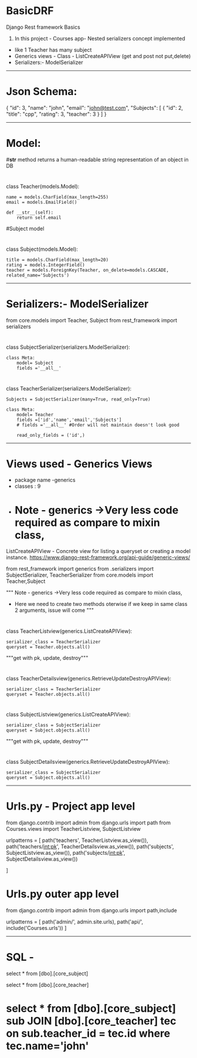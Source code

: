 # BasicDRF
Django Rest framework Basics

1) In this project - 
Courses app- Nested serializers concept implemented 
- like 1 Teacher has many subject
- Generics views - Class - ListCreateAPIView (get and post not put,delete)
- Serializers:- ModelSerializer
************************************
# Json Schema:
{
        "id": 3,
        "name": "john",
        "email": "john@test.com",
        "Subjects": [
            {
                "id": 2,
                "title": "cpp",
                "rating": 3,
                "teacher": 3
            }
        ]
    }
************************************
# Model:

#__str__ method returns a human-readable string representation of an object in DB 
#
class Teacher(models.Model):

    name = models.CharField(max_length=255)
    email = models.EmailField()

    def __str__(self):
        return self.email
        
#Subject model
#
class Subject(models.Model):

    title = models.CharField(max_length=20)
    rating = models.IntegerField()
    teacher = models.ForeignKey(Teacher, on_delete=models.CASCADE, related_name='Subjects')
    
************************************
# Serializers:- ModelSerializer


from core.models import Teacher, Subject
from rest_framework import serializers

#
class SubjectSerializer(serializers.ModelSerializer):
    
    class Meta:
        model= Subject
        fields ='__all__'

#
class TeacherSerializer(serializers.ModelSerializer):

    Subjects = SubjectSerializer(many=True, read_only=True)

    class Meta:
        model= Teacher
        fields =['id','name','email','Subjects']
        # fields ='__all__' #Order will not maintain doesn't look good

        read_only_fields = ('id',)

************************************
# Views used - Generics Views 
- package name -generics
- classes : 9 
- # Note - generics ->Very less code required as compare to mixin class, 
ListCreateAPIView - Concrete view for listing a queryset or creating a model instance.
https://www.django-rest-framework.org/api-guide/generic-views/

from rest_framework import generics
from .serializers import SubjectSerializer, TeacherSerializer
from core.models import Teacher,Subject

"""
Note - generics ->Very less code required as compare to mixin class,
- Here we need to create two methods oterwise if we keep in same class 2 arguments, issue will come
"""
#
class TeacherListview(generics.ListCreateAPIView):
    
    serializer_class = TeacherSerializer
    queryset = Teacher.objects.all()

"""get with pk, update, destroy"""
#
class TeacherDetailsview(generics.RetrieveUpdateDestroyAPIView):
    
    serializer_class = TeacherSerializer
    queryset = Teacher.objects.all()
#
class SubjectListview(generics.ListCreateAPIView):

    serializer_class = SubjectSerializer
    queryset = Subject.objects.all()

"""get with pk, update, destroy"""
#
class SubjectDetailsview(generics.RetrieveUpdateDestroyAPIView):

    serializer_class = SubjectSerializer
    queryset = Subject.objects.all()
************************************
# Urls.py - Project app level
from django.contrib import admin
from django.urls import path
from Courses.views import TeacherListview, SubjectListview

urlpatterns = [
    path('teachers', TeacherListview.as_view()),
    path('teachers/<int:pk>', TeacherDetailsview.as_view()),
    path('subjects', SubjectListview.as_view()),
    path('subjects/<int:pk>', SubjectDetailsview.as_view())

]

# Urls.py outer app level
from django.contrib import admin
from django.urls import path,include

urlpatterns = [
    path('admin/', admin.site.urls),
    path('api/', include('Courses.urls'))
]
************************************
# SQL - 
select * from [dbo].[core_subject]

select * from [dbo].[core_teacher]

select * from [dbo].[core_subject] sub
JOIN [dbo].[core_teacher] tec
on sub.teacher_id = tec.id
where tec.name='john'
=======================